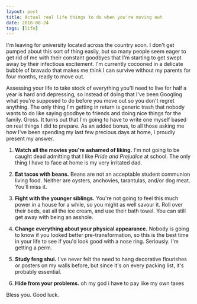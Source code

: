 ```yaml
---
layout: post
title: Actual real life things to do when you're moving out
date: 2016-08-24
tags: [life]
---
```

I'm leaving for university located across the country soon. I don't get pumped about this sort of thing easily, but so many people seem eager to get rid of me with their constant goodbyes that I'm starting to get swept away by their infectious excitement. I'm currently cocooned in a delicate bubble of bravado that makes me think I can survive without my parents for four months, ready to move out.

Assessing your life to take stock of everything you'll need to live for half a year is hard and depressing, so instead of doing that I've been Googling what you're supposed to do before you move out so you don't regret anything. The only thing I'm getting in return is generic trash that nobody wants to do like saying goodbye to friends and doing nice things for the family. Gross. It turns out that I'm going to have to write one myself based on real things I did to prepare. As an added bonus, to all those asking me how I've been spending my last few precious days at home, I proudly present my answer.

1. **Watch all the movies you're ashamed of liking.** I'm not going to be caught dead admitting that I like *Pride and Prejudice* at school. The only thing I have to face at home is my very irritated dad.

2. **Eat tacos with beans.** Beans are not an acceptable student communion living food. Neither are oysters, anchovies, tarantulas, and/or dog meat. You'll miss it.

3. **Fight with the younger siblings.** You're not going to feel this much power in a house for a while, so you might as well savour it. Roll over their beds, eat all the ice cream, and use their bath towel. You can still get away with being an asshole.

4. **Change everything about your physical appearance.** Nobody is going to know if you looked better pre-transformation, so this is the best time in your life to see if you'd look good with a nose ring. Seriously. I'm getting a perm.

5. **Study feng shui.** I've never felt the need to hang decorative flourishes or posters on my walls before, but since it's on every packing list, it's probably essential.

6. **Hide from your problems.** oh my god i have to pay like my own taxes

Bless you. Good luck.
